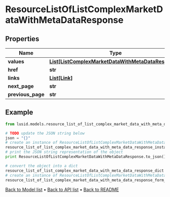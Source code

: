 # ResourceListOfListComplexMarketDataWithMetaDataResponse


## Properties
Name | Type | Description | Notes
------------ | ------------- | ------------- | -------------
**values** | [**List[ListComplexMarketDataWithMetaDataResponse]**](ListComplexMarketDataWithMetaDataResponse.md) |  | 
**href** | **str** |  | [optional] 
**links** | [**List[Link]**](Link.md) |  | [optional] 
**next_page** | **str** |  | [optional] 
**previous_page** | **str** |  | [optional] 

## Example

```python
from lusid.models.resource_list_of_list_complex_market_data_with_meta_data_response import ResourceListOfListComplexMarketDataWithMetaDataResponse

# TODO update the JSON string below
json = "{}"
# create an instance of ResourceListOfListComplexMarketDataWithMetaDataResponse from a JSON string
resource_list_of_list_complex_market_data_with_meta_data_response_instance = ResourceListOfListComplexMarketDataWithMetaDataResponse.from_json(json)
# print the JSON string representation of the object
print ResourceListOfListComplexMarketDataWithMetaDataResponse.to_json()

# convert the object into a dict
resource_list_of_list_complex_market_data_with_meta_data_response_dict = resource_list_of_list_complex_market_data_with_meta_data_response_instance.to_dict()
# create an instance of ResourceListOfListComplexMarketDataWithMetaDataResponse from a dict
resource_list_of_list_complex_market_data_with_meta_data_response_form_dict = resource_list_of_list_complex_market_data_with_meta_data_response.from_dict(resource_list_of_list_complex_market_data_with_meta_data_response_dict)
```
[Back to Model list](../README.md#documentation-for-models) &#8226; [Back to API list](../README.md#documentation-for-api-endpoints) &#8226; [Back to README](../README.md)


